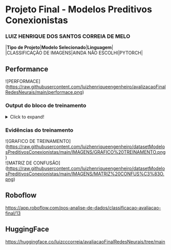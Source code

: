 # Projeto Final - Modelos Preditivos Conexionistas

### LUIZ HENRIQUE DOS SANTOS CORREIA DE MELO

|**Tipo de Projeto**|**Modelo Selecionado**|**Linguagem**|
<br>
|CLASSIFICAÇÃO DE IMAGENS|AINDA NÃO ESCOLHI|PYTORCH|

## Performance
![PERFORMACE] (https://raw.githubusercontent.com/luizhenriqueengenheiro/avalizacaoFinalRedesNeurais/main/performace.png)


### Output do bloco de treinamento

<details>
  <summary>Click to expand!</summary>
  1/19 [>.............................] - ETA: 6s - loss: -0.3207 - accuracy: 0.9286WARNING:tensorflow:Your input ran out of data; interrupting training. Make sure that your dataset or generator can generate at least `steps_per_epoch * epochs` batches (in this case, 19 batches). You may need to use the repeat() function when building your dataset.
19/19 [==============================] - 0s 4ms/step - loss: -0.3207 - accuracy: 0.9286

Epoch 1/19
4/4 [==============================] - ETA: 0s - loss: -5.7128 - accuracy: 0.2909
Epoch 1: saving model to training_1/cp.ckpt
4/4 [==============================] - 5s 907ms/step - loss: -5.7128 - accuracy: 0.2909 - val_loss: -0.3313 - val_accuracy: 0.9286
Epoch 2/19
4/4 [==============================] - ETA: 0s - loss: -5.8423 - accuracy: 0.2909
Epoch 2: saving model to training_1/cp.ckpt
4/4 [==============================] - 5s 923ms/step - loss: -5.8423 - accuracy: 0.2909 - val_loss: -0.3417 - val_accuracy: 0.9286
Epoch 3/19
4/4 [==============================] - ETA: 0s - loss: -5.9706 - accuracy: 0.2909
Epoch 3: saving model to training_1/cp.ckpt
4/4 [==============================] - 5s 861ms/step - loss: -5.9706 - accuracy: 0.2909 - val_loss: -0.3520 - val_accuracy: 0.9286
Epoch 4/19
4/4 [==============================] - ETA: 0s - loss: -6.0987 - accuracy: 0.2909
Epoch 4: saving model to training_1/cp.ckpt
4/4 [==============================] - 4s 736ms/step - loss: -6.0987 - accuracy: 0.2909 - val_loss: -0.3620 - val_accuracy: 0.9286
Epoch 5/19
4/4 [==============================] - ETA: 0s - loss: -6.2242 - accuracy: 0.2909
Epoch 5: saving model to training_1/cp.ckpt
4/4 [==============================] - 5s 762ms/step - loss: -6.2242 - accuracy: 0.2909 - val_loss: -0.3719 - val_accuracy: 0.9286
Epoch 6/19
4/4 [==============================] - ETA: 0s - loss: -6.3487 - accuracy: 0.2909
Epoch 6: saving model to training_1/cp.ckpt
4/4 [==============================] - 4s 702ms/step - loss: -6.3487 - accuracy: 0.2909 - val_loss: -0.3819 - val_accuracy: 0.9286
Epoch 7/19
4/4 [==============================] - ETA: 0s - loss: -6.4745 - accuracy: 0.2909
Epoch 7: saving model to training_1/cp.ckpt
4/4 [==============================] - 4s 785ms/step - loss: -6.4745 - accuracy: 0.2909 - val_loss: -0.3917 - val_accuracy: 0.9286
Epoch 8/19
4/4 [==============================] - ETA: 0s - loss: -6.5997 - accuracy: 0.2909
Epoch 8: saving model to training_1/cp.ckpt
4/4 [==============================] - 4s 725ms/step - loss: -6.5997 - accuracy: 0.2909 - val_loss: -0.4014 - val_accuracy: 0.9286
Epoch 9/19
4/4 [==============================] - ETA: 0s - loss: -6.7250 - accuracy: 0.2909
Epoch 9: saving model to training_1/cp.ckpt
4/4 [==============================] - 4s 691ms/step - loss: -6.7250 - accuracy: 0.2909 - val_loss: -0.4112 - val_accuracy: 0.9286
Epoch 10/19
4/4 [==============================] - ETA: 0s - loss: -6.8520 - accuracy: 0.2909
Epoch 10: saving model to training_1/cp.ckpt
4/4 [==============================] - 4s 805ms/step - loss: -6.8520 - accuracy: 0.2909 - val_loss: -0.4208 - val_accuracy: 0.9286
Epoch 11/19
4/4 [==============================] - ETA: 0s - loss: -6.9760 - accuracy: 0.2909
Epoch 11: saving model to training_1/cp.ckpt
4/4 [==============================] - 4s 753ms/step - loss: -6.9760 - accuracy: 0.2909 - val_loss: -0.4302 - val_accuracy: 0.9286
Epoch 12/19
4/4 [==============================] - ETA: 0s - loss: -7.0985 - accuracy: 0.2909
Epoch 12: saving model to training_1/cp.ckpt
4/4 [==============================] - 4s 697ms/step - loss: -7.0985 - accuracy: 0.2909 - val_loss: -0.4400 - val_accuracy: 0.9286
Epoch 13/19
4/4 [==============================] - ETA: 0s - loss: -7.2269 - accuracy: 0.2909
Epoch 13: saving model to training_1/cp.ckpt
4/4 [==============================] - 5s 905ms/step - loss: -7.2269 - accuracy: 0.2909 - val_loss: -0.4496 - val_accuracy: 0.9286
Epoch 14/19
4/4 [==============================] - ETA: 0s - loss: -7.3536 - accuracy: 0.2909
Epoch 14: saving model to training_1/cp.ckpt
4/4 [==============================] - 5s 911ms/step - loss: -7.3536 - accuracy: 0.2909 - val_loss: -0.4596 - val_accuracy: 0.9286
Epoch 15/19
4/4 [==============================] - ETA: 0s - loss: -7.4816 - accuracy: 0.2909
Epoch 15: saving model to training_1/cp.ckpt
4/4 [==============================] - 5s 748ms/step - loss: -7.4816 - accuracy: 0.2909 - val_loss: -0.4689 - val_accuracy: 0.9286
Epoch 16/19
4/4 [==============================] - ETA: 0s - loss: -7.6041 - accuracy: 0.2909
Epoch 16: saving model to training_1/cp.ckpt
4/4 [==============================] - 4s 774ms/step - loss: -7.6041 - accuracy: 0.2909 - val_loss: -0.4783 - val_accuracy: 0.9286
Epoch 17/19
4/4 [==============================] - ETA: 0s - loss: -7.7299 - accuracy: 0.2909
Epoch 17: saving model to training_1/cp.ckpt
4/4 [==============================] - 4s 709ms/step - loss: -7.7299 - accuracy: 0.2909 - val_loss: -0.4877 - val_accuracy: 0.9286
Epoch 18/19
4/4 [==============================] - ETA: 0s - loss: -7.8558 - accuracy: 0.2909
Epoch 18: saving model to training_1/cp.ckpt
4/4 [==============================] - 4s 717ms/step - loss: -7.8558 - accuracy: 0.2909 - val_loss: -0.4972 - val_accuracy: 0.9286
Epoch 19/19
4/4 [==============================] - ETA: 0s - loss: -7.9822 - accuracy: 0.2909
Epoch 19: saving model to training_1/cp.ckpt
4/4 [==============================] - 4s 801ms/step - loss: -7.9822 - accuracy: 0.2909 - val_loss: -0.5067 - val_accuracy: 0.9286
</details>

### Evidências do treinamento
![GRAFICO DE TREINAMENTO] (https://raw.githubusercontent.com/luizhenriqueengenheiro/datasetModelosPreditivosConexionistas/main/IMAGENS/GRAFICO%20TREINAMENTO.png)
<br>
![MATRIZ DE CONFUSÃO] (https://raw.githubusercontent.com/luizhenriqueengenheiro/datasetModelosPreditivosConexionistas/main/IMAGENS/MATRIZ%20CONFUS%C3%83O.png)


## Roboflow
https://app.roboflow.com/pos-analise-de-dados/classificacao-avaliacao-final/13


## HuggingFace
https://huggingface.co/luizcccorreia/avaliacaoFinalRedesNeurais/tree/main